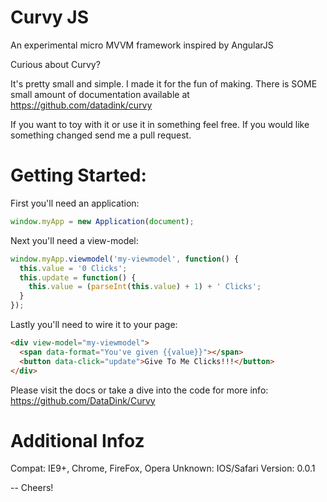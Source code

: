 # Curvy JS
An experimental micro MVVM framework inspired by AngularJS

Curious about Curvy?

It's pretty small and simple. 
I made it for the fun of making. 
There is SOME small amount of documentation available at https://github.com/datadink/curvy

If you want to toy with it or use it in something feel free.
If you would like something changed send me a pull request.

# Getting Started:

First you'll need an application:
```javascript
window.myApp = new Application(document);
```

Next you'll need a view-model:
```javascript
window.myApp.viewmodel('my-viewmodel', function() {
  this.value = '0 Clicks';
  this.update = function() {
    this.value = (parseInt(this.value) + 1) + ' Clicks';
  }
});
```

Lastly you'll need to wire it to your page:
```html
<div view-model="my-viewmodel">
  <span data-format="You've given {{value}}"></span>
  <button data-click="update">Give To Me Clicks!!!</button>
</div>
```

Please visit the docs or take a dive into the code for more info: https://github.com/DataDink/Curvy

# Additional Infoz

Compat: IE9+, Chrome, FireFox, Opera
Unknown: IOS/Safari
Version: 0.0.1

-- Cheers!

